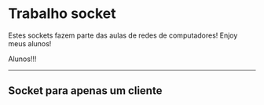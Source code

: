 # Trabalho socket

Estes sockets fazem parte das aulas de redes de computadores!
Enjoy meus alunos!

Alunos!!!
***
## Socket para apenas um cliente



